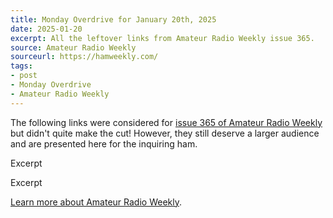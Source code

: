 ```yaml
---
title: Monday Overdrive for January 20th, 2025
date: 2025-01-20
excerpt: All the leftover links from Amateur Radio Weekly issue 365. 
source: Amateur Radio Weekly
sourceurl: https://hamweekly.com/
tags:
- post
- Monday Overdrive
- Amateur Radio Weekly
---
```

The following links were considered for [issue 365 of Amateur Radio Weekly](https://hamweekly.com/archive/issues/amateur-radio-weekly-issue-365.html) but didn't quite make the cut! However, they still deserve a larger audience and are presented here for the inquiring ham.

[]()
Excerpt
[]()

[]()
Excerpt
[]()

[Learn more about Amateur Radio Weekly](https://hamweekly.com/).